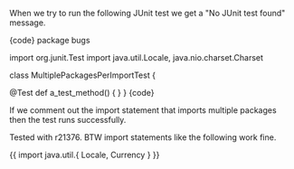 When we try to run the following JUnit test we get a "No JUnit test found" message.

{code}
package bugs

import org.junit.Test
import java.util.Locale, java.nio.charset.Charset

class MultiplePackagesPerImportTest {

  @Test
  def a_test_method() { }
}
{code}

If we comment out the import statement that imports multiple packages then the test runs successfully.

Tested with r21376.
BTW import statements like the following work fine.

{{ import java.util.{ Locale, Currency } }}
